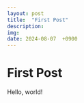 ```yaml
---
layout: post
title:  "First Post"
description:
img:
date: 2024-08-07  +0900
---
```


# First Post

Hello, world!
